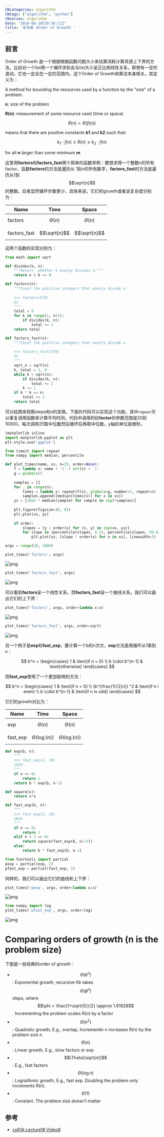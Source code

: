 ```yaml
---
CNcategories: algorithm
CNtags: ["algorithm", "python"]
CNseries: algorithm
date: "2018-08-10T20:36:11Z"
title: '复杂度（Order of Growth）'
---
```


## 前言

Order of Growth 是一个根据根据函数问题大小来估算消耗计算资源上下界的方法。比如对一个list用一个循环求和会与list大小呈正比例线性关系，即使有一定的波动，它也一定会在一定的范围内。这个Order of Growth和算法本身相关。其定义为：

A method for bounding the resources used by a function by the "size" of a problem.

**n**: size of the problem

**R(n)**: measurement of some resource used (time or space)

$$
R(n) = \Theta(f(n))
$$

means that there are positive constants **k1** and **k2** such that:

$$
k_1 \cdot f(n) \le R(n) \le k_2 \cdot f(n)
$$

for all **n** larger than some minimum **m**.

这里用**factors**和**factors_fast**两个简单的函数举例：要想求得一个整数n的所有factor，函数**factors**的方法是遍历从
1到n的所有数字，**factors_fast**的方法是遍历从1到$$\sqrt{n}$$的整数。后者显然循环步数更少，具体来说，它们的growth或者说复杂度分别为：

Name | Time | Space
---|---|---|
factors | $$\Theta(n)$$ | $$\Theta(n)$$
factors_fast | $$\sqrt{n}$$ | $$\sqrt{n}$$ 

这两个函数的实现分别为：


```python
from math import sqrt

def divides(k, n):
    """Return  whether k evenly divides n."""
    return n % k == 0

def factors(n):
    """Count the positive integers that evenly divide n.
    
    >>> factors(576)
    21
    """
    total = 0
    for k in range(1, n+1):
        if divides(k, n):
            total += 1
    return total

def factors_fast(n):
    """Count the positive integers that evenly divide n.
    
    >>> facotrs_fast(576)
    21
    """
    sqrt_n = sqrt(n)
    k, total = 1, 0
    while k < sqrt(n):
        if divides(k, n):
            total += 2
        k += 1
    if k * k == n:
        total += 1
    return total
```

可以绘图来观察steps和n的变换。下面的代码可以实现这个功能，其中``repeat``可以重复调用函数来计算平均时间，代码中调用的给**factor**的参数范围是20到10000，每次调用25取中位数然后循环后再取中位数。y轴的单位是微秒。


```python
%matplotlib inline
import matplotlib.pyplot as plt
plt.style.use('ggplot')

from timeit import repeat
from numpy import median, percentile

def plot_times(name, xs, n=25, order=None):
    f = lambda x: name + '(' + str(x) + ')'
    g = globals()
    
    samples = []
    for _ in range(n):
        times = lambda x: repeat(f(x), globals=g, number=1, repeat=n)
        samples.append([median(times(x)) for x in xs])
    ys = [10e6 * median(sample) for sample in zip(*samples)]
    
    plt.figure(figsize=(8, 8))
    plt.plot(xs, ys)
    
    if order:
        slopes = [y / order(x) for (x, y) in zip(xs, ys)]
        for slope in (percentile(slopes, 0.2), percentile(slopes, 99.8)):
            plt.plot(xs, [slope * order(x) for x in xs], linewidth=3)
```


```python
args = range(20, 1000)
```


```python
plot_times('factors', args)
```


![png](output_6_0.png)



```python
plot_times('factors_fast', args)
```


![png](output_7_0.png)


可以看到**factors**呈一个线性关系，而**factors_fast**呈一个曲线关系，我们可以画出它们的上下界：


```python
plot_times('factors', args, order=lambda x:x)
```


![png](output_9_0.png)



```python
plot_times('factors_fast', args, order=sqrt)
```


![png](output_10_0.png)


另一个例子是**exp**和**fast_exp**。要计算一个b的n次方，**exp**方法是用循环从1乘到n：

$$
b^n =
\begin{cases}
1 & \text{if n = 0} \\
b \cdot b^{n-1} & \text{otherwise}
\end{cases}
$$

而**fast_exp**使用了一个更加聪明的方法：

$$
b^n = 
\begin{cases}
1 & \text{if n = 0} \\
(b^{\frac{1}{2}n}) ^2 & \text{if n i even} \\
b \cdot b^{n-1} & \text{if n is odd}
\end{cases}
$$

它们的growth对比为：

Name | Time | Space
---|---|---|
exp | $$\Theta(n)$$ | $$\Theta(n)$$
fast_exp | $$\Theta(\log(n))$$ | $$\Theta(\log(n))$$ 


```python
def exp(b, n):
    """
    >>> fast_exp(2, 10)
    1024
    """
    if n == 0:
        return 1
    return b * exp(b, n-1)

def square(x):
    return x*x

def fast_exp(b, n):
    """
    >>> fast_exp(2, 10)
    1024
    """
    if n == 0:
        return 1
    elif n % 2 == 0:
        return square(fast_exp(b, n//2))
    else:
        return b * fast_exp(b, n-1)
```


```python
from functools import partial
pexp = partial(exp, 2)
pfast_exp = partial(fast_exp, 2)
```

同样的，我们可以画出它们的曲线和上下界：


```python
plot_times('pexp', args, order=lambda x:x)
```


![png](output_15_0.png)



```python
from numpy import log
plot_times('pfast_exp', args, order=log)
```


![png](output_16_0.png)


# Comparing orders of growth (n is the problem size)

下面是一些经典的order of growth：

* $$\Theta(b^n)$$: Exponential growth, recursive fib takes $$\Theta(\phi^n)$$ steps, where $$\phi = \frac{1+\sqrt{5}}{2} \approx 1.61828$$. Incrementing the problem scales R(n) by a factor
* $$\Theta(n^2)$$:  Quadratic growth, E.g., overlap, Incrementin n increases R(n) by the problem size n.
* $$\Theta(n)$$: Linear growth, E.g., slow factors or exp
* $$\Theta(\sqrt{n})$$: E.g., fast factors
* $$\Theta(\log n)$$: Lograithmic growth, E.g., fast exp. Doubling the problem only increments R(n).
* $$\Theta(1)$$: Constant. The problem size doesn't matter

## 参考

* [cs61A Lecture18 Video8](https://www.bilibili.com/video/av20538548/?p=108)

